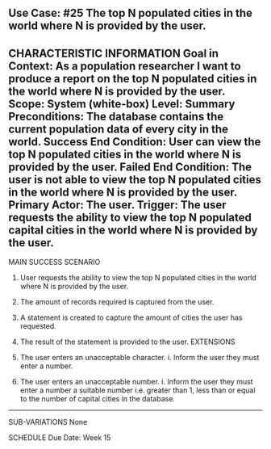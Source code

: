 Use Case: #25 The top N populated cities in the world where N is provided by the user.
--------------------------------------------------
CHARACTERISTIC INFORMATION
Goal in Context: As a population researcher I want to produce a report on the top N populated cities in the world where N is provided by the user.
Scope: System (white-box)
Level: Summary
Preconditions: The database contains the current population data of every city in the world.
Success End Condition: User can view the top N populated cities in the world where N is provided by the user.
Failed End Condition: The user is not able to view the top N populated cities in the world where N is provided by the user.
Primary Actor: The user.
Trigger: The user requests the ability to view the top N populated capital cities in the world where N is provided by the user.
----------------------------------------
MAIN SUCCESS SCENARIO
1. User requests the ability to view the top N populated cities in the world where N is provided by the user.
2. The amount of records required is captured from the user.
3. A statement is created to capture the amount of cities the user has requested.
3. The result of the statement is provided to the user.
EXTENSIONS
2. The user enters an unacceptable character.
i. Inform the user they must enter a number.

2. The user enters an unacceptable number.
i. Inform the user they must enter a number a suitable number i.e. greater than 1, less than or equal to the number of capital cities in the database.
--------------------
SUB-VARIATIONS
None

SCHEDULE
Due Date: Week 15